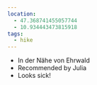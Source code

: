 ```yaml
---
location:
  - 47.368741455057744
  - 10.934443473815918
tags:
  - hike
---
```


- In der Nähe von Ehrwald
- Recommended by Julia
- Looks sick!